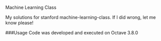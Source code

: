Machine Learning Class

My solutions for stanford machine-learning-class.
If I did wrong, let me know please!

###Usage
Code was developed and executed on Octave 3.8.0

